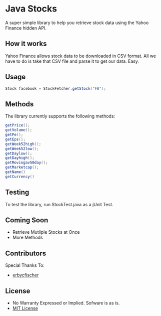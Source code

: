 Java Stocks 
============

A super simple library to help you retrieve stock data using the Yahoo Finance hidden API. 

## How it works

Yahoo Finance allows stock data to be downloaded in CSV format. All we have to do is take that CSV file and parse it to get our data. Easy. 

## Usage

```java
Stock facebook = StockFetcher.getStock("FB");
```

## Methods 

The library currently supports the following methods: 

```java
getPrice();
getVolume(); 
getPe(); 
getEps(); 
getWeek52high(); 
getWeek52low(); 
getDaylow(); 
getDayhigh(); 
getMovingav50day(); 
getMarketcap();
getName()
getCurrency()
```
    
## Testing 

To test the library, run StockTest.java as a jUnit Test. 

## Coming Soon 

* Retrieve Mutliple Stocks at Once
* More Methods 

## Contributors 

Special Thanks To: 

* [erbycfischer](https://github.com/erbycfischer) 
    
## License 

* No Warranty Expressed or Implied. Sofware is as is. 
* [MIT License](http://opensource.org/licenses/mit-license.php) 


